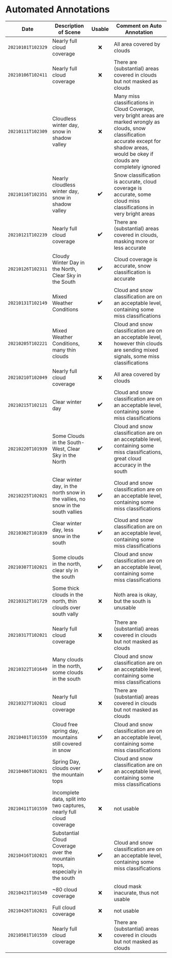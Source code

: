 # Automated Annotations

| Date              | Description of Scene                                                             | Usable | Comment on Auto Annotation                                                                                                                                                                        |
|-------------------|----------------------------------------------------------------------------------|:------:|---------------------------------------------------------------------------------------------------------------------------------------------------------------------------------------------------|
| `20210101T102329` | Nearly full cloud coverage                                                       |   ❌    | All area covered by clouds                                                                                                                                                                        | 
| `20210106T102411` | Nearly full cloud coverage                                                       |   ❌    | There are (substantial) areas covered in clouds but not masked as clouds                                                                                                                          |
| `20210111T102309` | Cloudless winter day, snow in shadow valley                                      |   ❌    | Many miss classifications in Cloud Coverage, very bright areas are marked wrongly as clouds, snow classification accurate except for shadow areas, would be okey if clouds are completely ignored |
| `20210116T102351` | Nearly cloudless winter day, snow in shadow valley                               |   ✔️   | Snow classification is accurate, cloud coverage is accurate, some cloud miss classifications in very bright areas                                                                                 |
| `20210121T102239` | Nearly full cloud coverage                                                       |   ✔️   | There are (substantial) areas covered in clouds, masking more or less accurate                                                                                                                    |
| `20210126T102311` | Cloudy Winter Day in the North, Clear Sky in the South                           |   ✔️   | Cloud coverage is accurate, snow classification is accurate                                                                                                                                       |
| `20210131T102149` | Mixed Weather Conditions                                                         |   ✔️   | Cloud and snow classification are on an acceptable level, containing some miss classifications                                                                                                    |
| `20210205T102221` | Mixed Weather Conditions, many thin clouds                                       |   ❌    | Cloud and snow classification are on an acceptable level, however thin clouds are sending mixed signals, some miss classifications                                                                |
| `20210210T102049` | Nearly full cloud coverage                                                       |   ❌    | All area covered by clouds                                                                                                                                                                        |
| `20210215T102121` | Clear winter day                                                                 |   ✔️   | Cloud and snow classification are on an acceptable level, containing some miss classifications                                                                                                    |
| `20210220T101939` | Some Clouds in the South-West, Clear Sky in the North                            |   ✔️   | Cloud and snow classification are on an acceptable level, containing some miss classifications, great cloud accuracy in the south                                                                 |
| `20210225T102021` | Clear winter day, in the north snow in the vallies, no snow in the south vallies |   ✔️   | Cloud and snow classification are on an acceptable level, containing some miss classifications                                                                                                    |
| `20210302T101839` | Clear winter day, less snow in the south                                         |   ✔️   | Cloud and snow classification are on an acceptable level, containing some miss classifications                                                                                                    |
| `20210307T102021` | Some clouds in the north, clear sly in the south                                 |   ✔️   | Cloud and snow classification are on an acceptable level, containing some miss classifications                                                                                                    |
| `20210312T101729` | Some thick clouds in the north, thin clouds over south vally                     |   ❌    | Noth area is okay, but the south is unusable                                                                                                                                                      |
| `20210317T102021` | Nearly full cloud coverage                                                       |   ❌    | There are (substantial) areas covered in clouds but not masked as clouds                                                                                                                          |
| `20210322T101649` | Many clouds in the north, some clouds in the south                               |   ✔️   | Cloud and snow classification are on an acceptable level, containing some miss classifications                                                                                                    |
| `20210327T102021` | Nearly full cloud coverage                                                       |   ❌    | There are (substantial) areas covered in clouds but not masked as clouds                                                                                                                          |
| `20210401T101559` | Cloud free spring day, mountains still covered in snow                           |   ✔️   | Cloud and snow classification are on an acceptable level, containing some miss classifications                                                                                                    |
| `20210406T102021` | Spring Day, clouds over the mountain tops                                        |   ✔️   | Cloud and snow classification are on an acceptable level, containing some miss classifications                                                                                                    |
| `20210411T101559` | Incomplete data, split into two captures, nearly full cloud coverage             |   ❌    | not usable                                                                                                                                                                                        |
| `20210416T102021` | Substantial Cloud Coverage over the mountain tops, especially in the south       |   ✔️   | Cloud and snow classification are on an acceptable level, containing some miss classifications                                                                                                    |
| `20210421T101549` | ~80 cloud coverage                                                               |   ❌    | cloud mask inacurate, thus not usable                                                                                                                                                             |
| `20210426T102021` | Full cloud coverage                                                              |   ❌    | not usable                                                                                                                                                                                        |
| `20210501T101559` | Nearly full cloud coverage                                                       |   ❌    | There are (substantial) areas covered in clouds but not masked as clouds                                                                                                                          |




